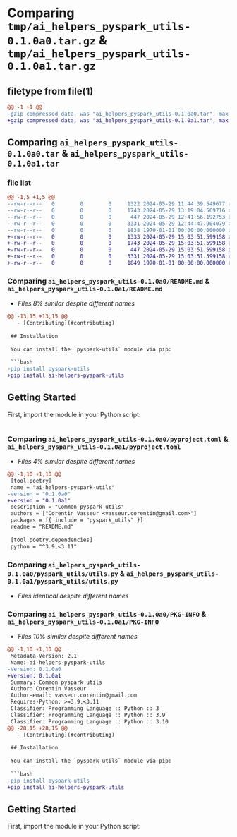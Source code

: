 # Comparing `tmp/ai_helpers_pyspark_utils-0.1.0a0.tar.gz` & `tmp/ai_helpers_pyspark_utils-0.1.0a1.tar.gz`

## filetype from file(1)

```diff
@@ -1 +1 @@
-gzip compressed data, was "ai_helpers_pyspark_utils-0.1.0a0.tar", max compression
+gzip compressed data, was "ai_helpers_pyspark_utils-0.1.0a1.tar", max compression
```

## Comparing `ai_helpers_pyspark_utils-0.1.0a0.tar` & `ai_helpers_pyspark_utils-0.1.0a1.tar`

### file list

```diff
@@ -1,5 +1,5 @@
--rw-r--r--   0        0        0     1322 2024-05-29 11:44:39.549677 ai_helpers_pyspark_utils-0.1.0a0/README.md
--rw-r--r--   0        0        0     1743 2024-05-29 13:19:04.569716 ai_helpers_pyspark_utils-0.1.0a0/pyproject.toml
--rw-r--r--   0        0        0      447 2024-05-29 12:41:56.192753 ai_helpers_pyspark_utils-0.1.0a0/pyspark_utils/__init__.py
--rw-r--r--   0        0        0     3331 2024-05-29 12:44:47.904079 ai_helpers_pyspark_utils-0.1.0a0/pyspark_utils/utils.py
--rw-r--r--   0        0        0     1838 1970-01-01 00:00:00.000000 ai_helpers_pyspark_utils-0.1.0a0/PKG-INFO
+-rw-r--r--   0        0        0     1333 2024-05-29 15:03:51.599158 ai_helpers_pyspark_utils-0.1.0a1/README.md
+-rw-r--r--   0        0        0     1743 2024-05-29 15:03:51.599158 ai_helpers_pyspark_utils-0.1.0a1/pyproject.toml
+-rw-r--r--   0        0        0      447 2024-05-29 15:03:51.599158 ai_helpers_pyspark_utils-0.1.0a1/pyspark_utils/__init__.py
+-rw-r--r--   0        0        0     3331 2024-05-29 15:03:51.599158 ai_helpers_pyspark_utils-0.1.0a1/pyspark_utils/utils.py
+-rw-r--r--   0        0        0     1849 1970-01-01 00:00:00.000000 ai_helpers_pyspark_utils-0.1.0a1/PKG-INFO
```

### Comparing `ai_helpers_pyspark_utils-0.1.0a0/README.md` & `ai_helpers_pyspark_utils-0.1.0a1/README.md`

 * *Files 8% similar despite different names*

```diff
@@ -13,15 +13,15 @@
   - [Contributing](#contributing)
 
 ## Installation
 
 You can install the `pyspark-utils` module via pip:
 
 ```bash
-pip install pyspark-utils
+pip install ai-helpers-pyspark-utils
 ```
 
 ## Getting Started
 
 First, import the module in your Python script:
 
 ```python
```

### Comparing `ai_helpers_pyspark_utils-0.1.0a0/pyproject.toml` & `ai_helpers_pyspark_utils-0.1.0a1/pyproject.toml`

 * *Files 4% similar despite different names*

```diff
@@ -1,10 +1,10 @@
 [tool.poetry]
 name = "ai-helpers-pyspark-utils"
-version = "0.1.0a0"
+version = "0.1.0a1"
 description = "Common pyspark utils"
 authors = ["Corentin Vasseur <vasseur.corentin@gmail.com>"]
 packages = [{ include = "pyspark_utils" }]
 readme = "README.md"
 
 [tool.poetry.dependencies]
 python = "^3.9,<3.11"
```

### Comparing `ai_helpers_pyspark_utils-0.1.0a0/pyspark_utils/utils.py` & `ai_helpers_pyspark_utils-0.1.0a1/pyspark_utils/utils.py`

 * *Files identical despite different names*

### Comparing `ai_helpers_pyspark_utils-0.1.0a0/PKG-INFO` & `ai_helpers_pyspark_utils-0.1.0a1/PKG-INFO`

 * *Files 10% similar despite different names*

```diff
@@ -1,10 +1,10 @@
 Metadata-Version: 2.1
 Name: ai-helpers-pyspark-utils
-Version: 0.1.0a0
+Version: 0.1.0a1
 Summary: Common pyspark utils
 Author: Corentin Vasseur
 Author-email: vasseur.corentin@gmail.com
 Requires-Python: >=3.9,<3.11
 Classifier: Programming Language :: Python :: 3
 Classifier: Programming Language :: Python :: 3.9
 Classifier: Programming Language :: Python :: 3.10
@@ -28,15 +28,15 @@
   - [Contributing](#contributing)
 
 ## Installation
 
 You can install the `pyspark-utils` module via pip:
 
 ```bash
-pip install pyspark-utils
+pip install ai-helpers-pyspark-utils
 ```
 
 ## Getting Started
 
 First, import the module in your Python script:
 
 ```python
```

